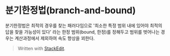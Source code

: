 # 분기한정법(branch-and-bound)

분기한정법은 최적의 경우를 찾는 패러다임으로 '최소한 특정 범위 내에 있어야 최적의 답을 찾을 가능성이 있다' 라는 한정 범위(bound, 한정)를 정해두고 범위를 벗어나는 경우는 계산과정에서 제외하여 속도 향상을 꾀한다. 



> Written with [StackEdit](https://stackedit.io/).
<!--stackedit_data:
eyJoaXN0b3J5IjpbLTE0NjgwMDU3MzMsLTEwMjU1MDA5NTNdfQ
==
-->